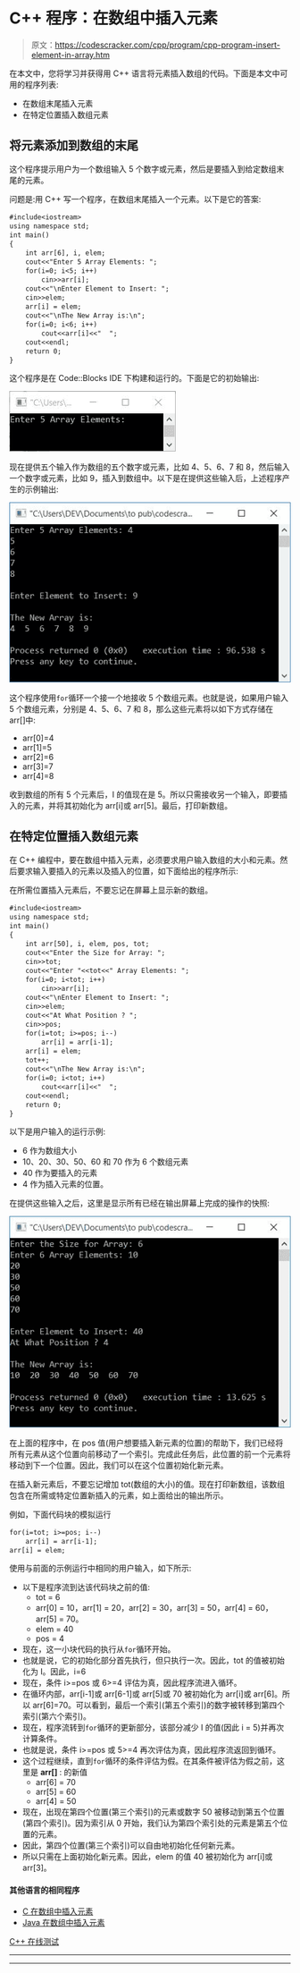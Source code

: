 # C++ 程序：在数组中插入元素

> 原文：<https://codescracker.com/cpp/program/cpp-program-insert-element-in-array.htm>

在本文中，您将学习并获得用 C++ 语言将元素插入数组的代码。下面是本文中可用的程序列表:

*   在数组末尾插入元素
*   在特定位置插入数组元素

## 将元素添加到数组的末尾

这个程序提示用户为一个数组输入 5 个数字或元素，然后是要插入到给定数组末尾的元素。

问题是:用 C++ 写一个程序，在数组末尾插入一个元素。以下是它的答案:

```
#include<iostream>
using namespace std;
int main()
{
    int arr[6], i, elem;
    cout<<"Enter 5 Array Elements: ";
    for(i=0; i<5; i++)
        cin>>arr[i];
    cout<<"\nEnter Element to Insert: ";
    cin>>elem;
    arr[i] = elem;
    cout<<"\nThe New Array is:\n";
    for(i=0; i<6; i++)
        cout<<arr[i]<<"  ";
    cout<<endl;
    return 0;
}
```

这个程序是在 Code::Blocks IDE 下构建和运行的。下面是它的初始输出:

![insert element at end of array c++](img/92d82810f72a174a4af405bb8d012a23.png)

现在提供五个输入作为数组的五个数字或元素，比如 4、5、6、7 和 8，然后输入一个数字或元素，比如 9，插入到数组中。以下是在提供这些输入后，上述程序产生的示例输出:

![c++ insert element in array](img/16644e7723ca6f12543968af8adb0f1c.png)

这个程序使用`for`循环一个接一个地接收 5 个数组元素。也就是说，如果用户输入 5 个数组元素，分别是 4、5、6、7 和 8，那么这些元素将以如下方式存储在 arr[]中:

*   arr[0]=4
*   arr[1]=5
*   arr[2]=6
*   arr[3]=7
*   arr[4]=8

收到数组的所有 5 个元素后，I 的值现在是 5。所以只需接收另一个输入，即要插入的元素，并将其初始化为 arr[i]或 arr[5]。最后，打印新数组。

## 在特定位置插入数组元素

在 C++ 编程中，要在数组中插入元素，必须要求用户输入数组的大小和元素。然后要求输入要插入的元素以及插入的位置，如下面给出的程序所示:

在所需位置插入元素后，不要忘记在屏幕上显示新的数组。

```
#include<iostream>
using namespace std;
int main()
{
    int arr[50], i, elem, pos, tot;
    cout<<"Enter the Size for Array: ";
    cin>>tot;
    cout<<"Enter "<<tot<<" Array Elements: ";
    for(i=0; i<tot; i++)
        cin>>arr[i];
    cout<<"\nEnter Element to Insert: ";
    cin>>elem;
    cout<<"At What Position ? ";
    cin>>pos;
    for(i=tot; i>=pos; i--)
        arr[i] = arr[i-1];
    arr[i] = elem;
    tot++;
    cout<<"\nThe New Array is:\n";
    for(i=0; i<tot; i++)
        cout<<arr[i]<<"  ";
    cout<<endl;
    return 0;
}
```

以下是用户输入的运行示例:

*   6 作为数组大小
*   10、20、30、50、60 和 70 作为 6 个数组元素
*   40 作为要插入的元素
*   4 作为插入元素的位置。

在提供这些输入之后，这里是显示所有已经在输出屏幕上完成的操作的快照:

![C++ program insert element in array](img/00308e9f0f5f5ba0863cbe4614f6522c.png)

在上面的程序中，在 pos 值(用户想要插入新元素的位置)的帮助下，我们已经将所有元素从这个位置向前移动了一个索引。完成此任务后，此位置的前一个元素将移动到下一个位置。因此，我们可以在这个位置初始化新元素。

在插入新元素后，不要忘记增加 tot(数组的大小)的值。现在打印新数组，该数组包含在所需或特定位置新插入的元素，如上面给出的输出所示。

例如，下面代码块的模拟运行

```
for(i=tot; i>=pos; i--)
    arr[i] = arr[i-1];
arr[i] = elem;
```

使用与前面的示例运行中相同的用户输入，如下所示:

*   以下是程序流到达该代码块之前的值:
    *   tot = 6
    *   arr[0] = 10，arr[1] = 20，arr[2] = 30，arr[3] = 50，arr[4] = 60，arr[5] = 70。
    *   elem = 40
    *   pos = 4
*   现在，这一小块代码的执行从`for`循环开始。
*   也就是说，它的初始化部分首先执行，但只执行一次。因此，tot 的值被初始化为 I。因此，i=6
*   现在，条件 i>=pos 或 6>=4 评估为真，因此程序流进入循环。
*   在循环内部，arr[i-1]或 arr[6-1]或 arr[5]或 70 被初始化为 arr[i]或 arr[6]。所以 arr[6]=70。可以看到，最后一个索引(第五个索引)的数字被转移到第四个索引(第六个索引)。
*   现在，程序流转到`for`循环的更新部分，该部分减少 I 的值(因此 i = 5)并再次计算条件。
*   也就是说，条件 i>=pos 或 5>=4 再次评估为真，因此程序流返回到循环。
*   这个过程继续，直到`for`循环的条件评估为假。在其条件被评估为假之前，这里是 **arr[]** : 的新值
    *   arr[6] = 70
    *   arr[5] = 60
    *   arr[4] = 50
*   现在，出现在第四个位置(第三个索引)的元素或数字 50 被移动到第五个位置(第四个索引)。因为索引从 0 开始，我们认为第四个索引处的元素是第五个位置的元素。
*   因此，第四个位置(第三个索引)可以自由地初始化任何新元素。
*   所以只需在上面初始化新元素。因此，elem 的值 40 被初始化为 arr[i]或 arr[3]。

#### 其他语言的相同程序

*   [C 在数组中插入元素](/c/program/c-program-insert-element-in-array.htm)
*   [Java 在数组中插入元素](/java/program/java-program-insert-element-in-array.htm)

[C++ 在线测试](/exam/showtest.php?subid=3)

* * *

* * *